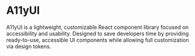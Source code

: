 # A11yUI
A11yUI is a lightweight, customizable React component library focused on accessibility and usability. Designed to save developers time by providing ready-to-use, accessible UI components while allowing full customization via design tokens.
